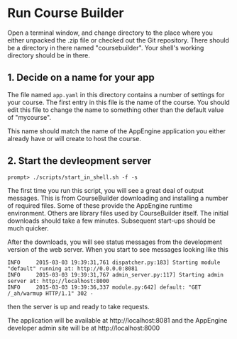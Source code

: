 <h1>Run Course Builder</h1>

Open a terminal window, and change directory to the place where you
either unpacked the .zip file or checked out the Git repository.
There should be a directory in there named "coursebuilder".  Your
shell's working directory should be in there.

## 1. Decide on a name for your app ##

The file named `app.yaml` in this directory contains a number of
settings for your course.  The first entry in this file is the name
of the course.  You should edit this file to change the name to
something other than the default value of "mycourse".

This name should match the name of the AppEngine application you either
already have or will create to host the course.

## 2. Start the devleopment server ##

```
prompt> ./scripts/start_in_shell.sh -f -s
```

The first time you run this script, you will see a great deal of
output messages.  This is from CourseBuilder downloading and
installing a number of required files.  Some of these provide the
AppEngine runtime environment.  Others are library
files used by CourseBuilder itself.  The initial downloads should take
a few minutes.  Subsequent start-ups should be much quicker.

After the downloads, you will see status messages from the development
version of the web server.  When you start to see messages looking
like this

```
INFO     2015-03-03 19:39:31,761 dispatcher.py:183] Starting module "default" running at: http://0.0.0.0:8081
INFO     2015-03-03 19:39:31,767 admin_server.py:117] Starting admin server at: http://localhost:8000
INFO     2015-03-03 19:39:36,337 module.py:642] default: "GET /_ah/warmup HTTP/1.1" 302 -
```

then the server is up and ready to take requests.

The application will be available at http://localhost:8081
and the AppEngine developer admin site will be at http://localhost:8000